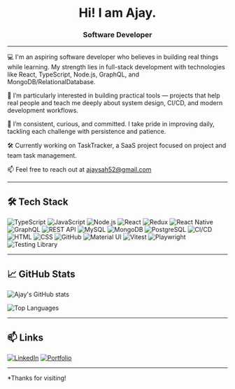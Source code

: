 <h1 align="center">Hi! I am Ajay.</h1>
<h3 align="center">Software Developer</h3>

---

💻 I'm an aspiring software developer who believes in building real things while learning. My strength lies in full-stack development with technologies like React, TypeScript, Node.js, GraphQL, and MongoDB/RelationalDatabase.

🚀 I’m particularly interested in building practical tools — projects that help real people and teach me deeply about system design, CI/CD, and modern development workflows.

🧠 I’m consistent, curious, and committed. I take pride in improving daily, tackling each challenge with persistence and patience.

🛠️ Currently working on TaskTracker, a SaaS project focused on project and team task management.

📫 Feel free to reach out at ajaysah52@gmail.com

---

## 🛠️ Tech Stack

![TypeScript](https://img.shields.io/badge/TypeScript-3178c6?style=for-the-badge&logo=typescript&logoColor=white)
![JavaScript](https://img.shields.io/badge/JavaScript-F7DF1E?style=for-the-badge&logo=javascript&logoColor=black)
![Node.js](https://img.shields.io/badge/Node.js-339933.svg?style=for-the-badge&logo=nodedotjs&logoColor=white)
![React](https://img.shields.io/badge/React-20232A?style=for-the-badge&logo=react&logoColor=61DAFB)
![Redux](https://img.shields.io/badge/Redux-593D88?style=for-the-badge&logo=redux&logoColor=white)
![React Native](https://img.shields.io/badge/React_Native-20232A?style=for-the-badge&logo=react&logoColor=61DAFB)
![GraphQL](https://img.shields.io/badge/GraphQL-e535ab?style=for-the-badge&logo=graphql&logoColor=white)
![REST API](https://img.shields.io/badge/REST_API-005571?style=for-the-badge&logo=fastapi&logoColor=white)
![MySQL](https://img.shields.io/badge/MySQL-4479A1?style=for-the-badge&logo=mysql&logoColor=white)
![MongoDB](https://img.shields.io/badge/MongoDB-%234ea94b.svg?style=for-the-badge&logo=mongodb&logoColor=white)
![PostgreSQL](https://img.shields.io/badge/PostgreSQL-316192.svg?style=for-the-badge&logo=postgresql&logoColor=white)
![CI/CD](https://img.shields.io/badge/CI%2FCD-0A0A0A?style=for-the-badge&logo=githubactions&logoColor=white)
![HTML](https://img.shields.io/badge/HTML5-e34c26?style=for-the-badge&logo=html5&logoColor=white)
![CSS](https://img.shields.io/badge/CSS3-264de4?style=for-the-badge&logo=css3&logoColor=white)
![GitHub](https://img.shields.io/badge/GitHub-181717?style=for-the-badge&logo=github&logoColor=white)
![Material UI](https://img.shields.io/badge/Material_UI-007FFF?style=for-the-badge&logo=mui&logoColor=white)
![Vitest](https://img.shields.io/badge/Vitest-6E9F18?style=for-the-badge&logo=vitest&logoColor=white)
![Playwright](https://img.shields.io/badge/Playwright-2EAD33?style=for-the-badge&logo=playwright&logoColor=white)
![Testing Library](https://img.shields.io/badge/Testing_Library-E33332?style=for-the-badge&logo=testinglibrary&logoColor=white)



---

## 📈 GitHub Stats

![Ajay's GitHub stats](https://github-readme-stats.vercel.app/api?username=ajay26188&show_icons=true&theme=tokyonight&count_private=true)

![Top Languages](https://github-readme-stats.vercel.app/api/top-langs/?username=ajay26188&layout=compact&theme=tokyonight)

---


## 📫 Links

[![LinkedIn](https://img.shields.io/badge/LinkedIn-0A66C2?style=for-the-badge&logo=linkedin&logoColor=white)](https://www.linkedin.com/in/ajay-sah-b57ab2252)
[![Portfolio](https://img.shields.io/badge/Portfolio-121212?style=for-the-badge&logo=vercel&logoColor=white)](https://ajaysah-portfolio.netlify.app/)

---

*Thanks for visiting! 
